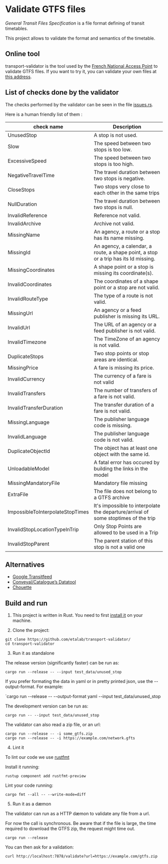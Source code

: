 # Validate GTFS files

_General Transit Files Specification_ is a file format defining of transit timetables.

This project allows to validate the format and semantics of the timetable.

## Online tool
transport-validator is the tool used by the [French National Access Point](https://transport.data.gouv.fr/) to validate GTFS files. If you want to try it, you can validate your own files at [this address](https://transport.data.gouv.fr/validation).

## List of checks done by the validator

The checks performed by the validator can be seen in the file [issues.rs](https://github.com/etalab/transport-validator/blob/master/src/issues.rs#L21-L83).

Here is a human friendly list of them :

| check name                      | Description                                                                                     |
|---------------------------------|-------------------------------------------------------------------------------------------------|
| UnusedStop | A stop is not used. |
| Slow | The speed between two stops is too low. |
| ExcessiveSpeed | The speed between two stops is too high. |
| NegativeTravelTime | The travel duration between two stops is negative. |
| CloseStops | Two stops very close to each other in the same trips |
| NullDuration | The travel duration between two stops is null. |
| InvalidReference | Reference not valid. |
| InvalidArchive | Archive not valid. |
| MissingName | An agency, a route or a stop has its name missing. |
| MissingId | An agency, a calendar, a route, a shape point, a stop or a trip has its Id missing. |
| MissingCoordinates | A shape point or a stop is missing its coordinate(s). |
| InvalidCoordinates | The coordinates of a shape point or a stop are not valid. |
| InvalidRouteType | The type of a route is not valid. |
| MissingUrl | An agency or a feed publisher is missing its URL. |
| InvalidUrl | The URL of an agency or a feed publisher is not valid. |
| InvalidTimezone | The TimeZone of an agency is not valid. |
| DuplicateStops | Two stop points or stop areas are identical. |
| MissingPrice | A fare is missing its price. |
| InvalidCurrency | The currency of a fare is not valid |
| InvalidTransfers | The number of transfers of a fare is not valid. |
| InvalidTransferDuration | The transfer duration of a fare is not valid. |
| MissingLanguage | The publisher language code is missing. |
| InvalidLanguage | The publisher language code is not valid. |
| DuplicateObjectId | The object has at least one object with the same id. |
| UnloadableModel | A fatal error has occured by building the links in the model |
| MissingMandatoryFile | Mandatory file missing |
| ExtraFile | The file does not belong to a GTFS archive |
| ImpossibleToInterpolateStopTimes | It's impossible to interpolate the departure/arrival of some stoptimes of the trip |
| InvalidStopLocationTypeInTrip | Only Stop Points are allowed to be used in a Trip |
| InvalidStopParent | The parent station of this stop is not a valid one |


## Alternatives

* [Google Transitfeed](https://github.com/google/transitfeed)
* [Conveyal/Catalogue’s Datatool](https://github.com/catalogueglobal/datatools-server/)
* [Chouette](https://github.com/afimb/chouette)



## Build and run

1. This project is written in Rust. You need to first [install it](https://rustup.rs/) on your machine.

2. Clone the project:

```
git clone https://github.com/etalab/transport-validator/
cd transport-validator
```

3. Run it as standalone

The release version (significantly faster) can be run as:

`cargo run --release -- --input test_data/unused_stop`

If you prefer formating the data in yaml or in pretty printed json, use the --output-format. For example:

`cargo  run --release -- --output-format yaml --input test_data/unused_stop

The development version can be run as:

`cargo run -- --input test_data/unused_stop`

The validator can also read a zip file, or an url:

```
cargo run --release -- -i some_gtfs.zip
cargo run --release -- -i https://example.com/network.gfts
```

4. Lint it

To lint our code we use [rustfmt](https://github.com/rust-lang-nursery/rustfmt)

Install it running:

```
rustup component add rustfmt-preview
```

Lint your code running:

```
cargo fmt --all -- --write-mode=diff
```

5. Run it as a dæmon

The validator can run as a HTTP dæmon to validate any file from a url.

For now the call is synchronous. Be aware that if the file is large, the time required to download the GTFS zip, the request might time out.

`cargo run --release`

You can then ask for a validation:

`curl http://localhost:7878/validate?url=https://example.com/gtfs.zip`
